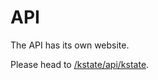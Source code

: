 # API

The API has its own website.

Please head to [/kstate/api/kstate](/kstate-core/api/kstate/).
